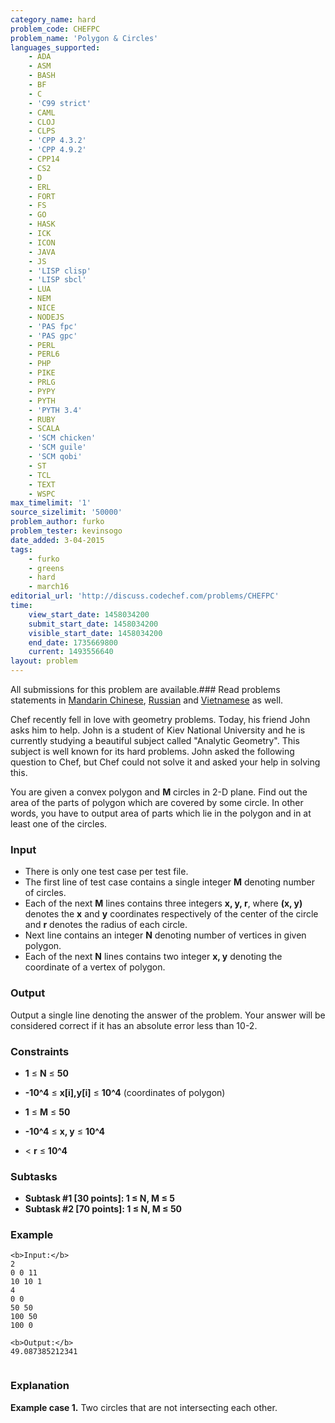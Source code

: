```yaml
---
category_name: hard
problem_code: CHEFPC
problem_name: 'Polygon & Circles'
languages_supported:
    - ADA
    - ASM
    - BASH
    - BF
    - C
    - 'C99 strict'
    - CAML
    - CLOJ
    - CLPS
    - 'CPP 4.3.2'
    - 'CPP 4.9.2'
    - CPP14
    - CS2
    - D
    - ERL
    - FORT
    - FS
    - GO
    - HASK
    - ICK
    - ICON
    - JAVA
    - JS
    - 'LISP clisp'
    - 'LISP sbcl'
    - LUA
    - NEM
    - NICE
    - NODEJS
    - 'PAS fpc'
    - 'PAS gpc'
    - PERL
    - PERL6
    - PHP
    - PIKE
    - PRLG
    - PYPY
    - PYTH
    - 'PYTH 3.4'
    - RUBY
    - SCALA
    - 'SCM chicken'
    - 'SCM guile'
    - 'SCM qobi'
    - ST
    - TCL
    - TEXT
    - WSPC
max_timelimit: '1'
source_sizelimit: '50000'
problem_author: furko
problem_tester: kevinsogo
date_added: 3-04-2015
tags:
    - furko
    - greens
    - hard
    - march16
editorial_url: 'http://discuss.codechef.com/problems/CHEFPC'
time:
    view_start_date: 1458034200
    submit_start_date: 1458034200
    visible_start_date: 1458034200
    end_date: 1735669800
    current: 1493556640
layout: problem
---
```

All submissions for this problem are available.###  Read problems statements in [Mandarin Chinese](http://www.codechef.com/download/translated/MARCH16/mandarin/CHEFPC.pdf), [Russian](http://www.codechef.com/download/translated/MARCH16/russian/CHEFPC.pdf) and [Vietnamese](http://www.codechef.com/download/translated/MARCH16/vietnamese/CHEFPC.pdf) as well.

Chef recently fell in love with geometry problems. Today, his friend John asks him to help. John is a student of Kiev National University and he is currently studying a beautiful subject called "Analytic Geometry". This subject is well known for its hard problems. John asked the following question to Chef, but Chef could not solve it and asked your help in solving this.

You are given a convex polygon and **M** circles in 2-D plane. Find out the area of the parts of polygon which are covered by some circle. In other words, you have to output area of parts which lie in the polygon and in at least one of the circles.

### Input

- There is only one test case per test file.
- The first line of test case contains a single integer **M** denoting number of circles.
- Each of the next **M** lines contains three integers **x, y, r**, where **(x, y)** denotes the **x** and **y** coordinates respectively of the center of the circle and **r** denotes the radius of each circle.
- Next line contains an integer **N** denoting number of vertices in given polygon.
- Each of the next **N** lines contains two integer **x, y** denoting the coordinate of a vertex of polygon.

### Output

Output a single line denoting the answer of the problem. Your answer will be considered correct if it has an absolute error less than 10-2.

### Constraints

- **1** ≤ **N** ≤ **50**
- **-10^4** ≤ **x\[i\],y\[i\]** ≤ **10^4**
 (coordinates of polygon)

- **1** ≤ **M** ≤ **50**
- **-10^4** ≤ **x, y** ≤ **10^4**
- < **r** ≤ **10^4**

### Subtasks

- **Subtask #1 \[30 points\]: 1 ≤ N, M ≤ 5**
- **Subtask #2 \[70 points\]: 1 ≤ N, M ≤ 50**

### Example

```
<b>Input:</b>
2
0 0 11
10 10 1
4
0 0
50 50
100 50
100 0

<b>Output:</b>
49.087385212341


```
### Explanation

**Example case 1.** Two circles that are not intersecting each other.